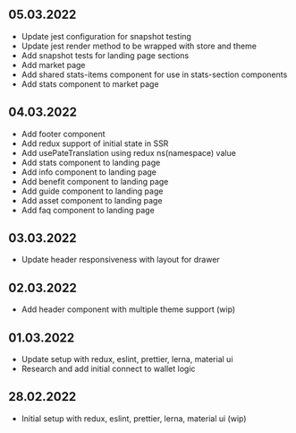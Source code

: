 ## 05.03.2022

- Update jest configuration for snapshot testing
- Update jest render method to be wrapped with store and theme
- Add snapshot tests for landing page sections
- Add market page
- Add shared stats-items component for use in stats-section components
- Add stats component to market page

## 04.03.2022

- Add footer component
- Add redux support of initial state in SSR
- Add usePateTranslation using redux ns(namespace) value
- Add stats component to landing page
- Add info component to landing page
- Add benefit component to landing page
- Add guide component to landing page
- Add asset component to landing page
- Add faq component to landing page

## 03.03.2022

- Update header responsiveness with layout for drawer

## 02.03.2022

- Add header component with multiple theme support (wip)

## 01.03.2022

- Update setup with redux, eslint, prettier, lerna, material ui
- Research and add initial connect to wallet logic

## 28.02.2022

- Initial setup with redux, eslint, prettier, lerna, material ui (wip)
